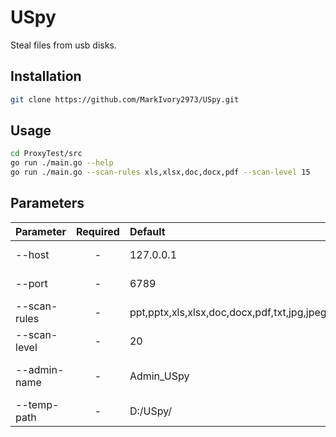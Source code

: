 # USpy

Steal files from usb disks.

## Installation

```bash
git clone https://github.com/MarkIvory2973/USpy.git
```

## Usage

```bash
cd ProxyTest/src
go run ./main.go --help
go run ./main.go --scan-rules xls,xlsx,doc,docx,pdf --scan-level 15
```

## Parameters

|Parameter|Required|Default|Description|
|:-|:-:|:-|:-|
|--host|-|127.0.0.1|HTTP Server host|
|--port|-|6789|HTTP Server port|
|--scan-rules|-|ppt,pptx,xls,xlsx,doc,docx,pdf,txt,jpg,jpeg,png,bmp,gif|Scan rules|
|--scan-level|-|20|Scan level|
|--admin-name|-|Admin_USpy|Admin USB volume name|
|--temp-path|-|D:/USpy/|Temporary folder path|
